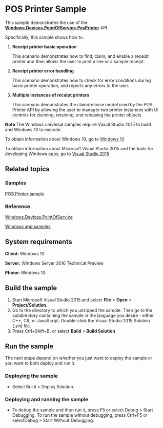<!---
  category: DevicesSensorsAndPower
--->
# POS Printer Sample

This sample demonstrates the use of the [**Windows.Devices.PointOfService.PosPrinter**](http://msdn.microsoft.com/library/windows/apps/dn298071) API.

Specifically, this sample shows how to:

1.  **Receipt printer basic operation**

    This scenario demonstrates how to find, claim, and enable a receipt printer and then allows the user to print a line or a sample receipt.

2.  **Receipt printer error handling**

    This scenario demonstrates how to check for error conditions during basic printer operation, and reports any errors to the user.

3.  **Multiple instances of receipt printers**

    This scenario demonstrates the claim/release model used by the POS Printer API by allowing the user to manager two printer instances with UI controls for claiming, retaining, and releasing the printer objects.

**Note** The Windows universal samples require Visual Studio 2015 to build and Windows 10 to execute.
 
To obtain information about Windows 10, go to [Windows 10](http://go.microsoft.com/fwlink/?LinkID=532421)

To obtain information about Microsoft Visual Studio 2015 and the tools for developing Windows apps, go to [Visual Studio 2015](http://go.microsoft.com/fwlink/?LinkID=532422)

## Related topics

### Samples

[POS Printer sample](/Samples/PosPrinter)

### Reference

[Windows.Devices.PointOfService](http://msdn.microsoft.com/library/windows/apps/dn298071)

[Windows app samples](http://go.microsoft.com/fwlink/p/?LinkID=227694)

## System requirements

**Client:** Windows 10

**Server:** Windows Server 2016 Technical Preview

**Phone:** Windows 10

## Build the sample

1. Start Microsoft Visual Studio 2015 and select **File** \> **Open** \> **Project/Solution**.
2. Go to the directory to which you unzipped the sample. Then go to the subdirectory containing the sample in the language you desire - either C++, C#, or JavaScript. Double-click the Visual Studio 2015 Solution (.sln) file. 
3. Press Ctrl+Shift+B, or select **Build** \> **Build Solution**. 

## Run the sample

The next steps depend on whether you just want to deploy the sample or you want to both deploy and run it.

### Deploying the sample

- Select Build > Deploy Solution. 

### Deploying and running the sample

- To debug the sample and then run it, press F5 or select Debug >  Start Debugging. To run the sample without debugging, press Ctrl+F5 or selectDebug > Start Without Debugging. 
